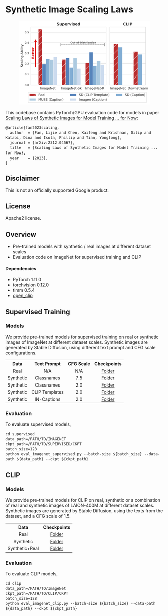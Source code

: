 # Synthetic Image Scaling Laws

<p align="center">
  <img src="assets/scaling.png" width="420">
</p>

This codebase contains PyTorch/GPU evaluation code for models in paper [Scaling Laws of Synthetic Images for Model Training ... for Now](https://arxiv.org/abs/2312.04567):
```
@article{fan2023scaling,
  author  = {Fan, Lijie and Chen, Kaifeng and Krishnan, Dilip and Katabi, Dina and Isola, Phillip and Tian, Yonglong},
  journal = {arXiv:2312.04567},
  title   = {Scaling Laws of Synthetic Images for Model Training ... for Now},
  year    = {2023},
}
```


## Disclaimer
This is not an officially supported Google product.


## License
Apache2 license.


## Overview
- Pre-trained models with synthetic / real images at different dataset scales
- Evaluation code on ImageNet for supervised training and CLIP
#### Dependencies
- PyTorch 1.11.0
- torchvision 0.12.0
- timm 0.5.4
- [open_clip](https://github.com/mlfoundations/open_clip/tree/main)


## Supervised Training
### Models
We provide pre-trained models for supervised training on real or synthetic images of ImageNet at different dataset scales. 
Synthetic images are generated by Stable Diffusion, using different text prompt and CFG scale configurations.
<table><tbody>
<!-- START TABLE -->
<!-- TABLE HEADER -->
<th valign="center">Data</th>
<th valign="center">Text Prompt</th>
<th valign="center">CFG Scale</th>
<th valign="center">Checkpoints</th>

<!-- TABLE BODY -->
<tr>
<td align="center">Real</td>
<td align="center">N/A</td>
<td align="center">N/A</td>
<td align="center"><a href="https://www.dropbox.com/scl/fo/gvsa99k6u2uen6es55mpk/h?rlkey=l9r03yfd53zezbgxa20esibkk&dl=0">Folder</a></td>
</tr>
<tr>
<td align="center">Synthetic</td>
<td align="center">Classnames</td>
<td align="center">7.5</td>
<td align="center"><a href="https://www.dropbox.com/scl/fo/6y7jhkzlixqsg4awgi58z/h?rlkey=x4mnlj4vefey2awc7r14f5wpv&dl=0">Folder</a></td>
</tr>
<tr>
<td align="center">Synthetic</td>
<td align="center">Classnames</td>
<td align="center">2.0</td>
<td align="center"><a href="https://www.dropbox.com/scl/fo/ksvcwv8eyv233w6tvs8j2/h?rlkey=vofx2yk4musztpw2c6359278x&dl=0">Folder</a></td>
</tr>
<tr>
<td align="center">Synthetic</td>
<td align="center">CLIP Templates</td>
<td align="center">2.0</td>
<td align="center"><a href="https://www.dropbox.com/scl/fo/rhqlh8xj3chmwjsejwjff/h?rlkey=yc06uup5ks0m60opvqi8ktsfd&dl=0">Folder</a></td>
</tr>
<tr>
<td align="center">Synthetic</td>
<td align="center">IN-Captions</td>
<td align="center">2.0</td>
<td align="center"><a href="https://www.dropbox.com/scl/fo/a8rtcda9cjjm51yti70t3/h?rlkey=wv6w8v3xpiazf5okrp560vz47&dl=0">Folder</a></td>
</tr>
</tbody></table>

### Evaluation 
To evaluate supervised models,

```
cd supervised
data_path=/PATH/TO/IMAGENET
ckpt_path=/PATH/TO/SUPERVISED/CKPT
batch_size=128
python eval_imagenet_supervised.py --batch-size ${batch_size} --data-path ${data_path} --ckpt ${ckpt_path}
```


## CLIP
### Models
We provide pre-trained models for CLIP on real, synthetic or a combination of real and synthetic images of LAION-400M at different dataset scales. 
Synthetic images are generated by Stable Diffusion, using the texts from the dataset, and a CFG scale of 1.5.
<table><tbody>
<!-- START TABLE -->
<!-- TABLE HEADER -->
<th valign="center">Data</th>
<th valign="center">Checkpoints</th>

<!-- TABLE BODY -->
<tr>
<td align="center">Real</td>
<td align="center"><a href="https://www.dropbox.com/scl/fo/23hdn9d419kddooo05at0/h?rlkey=wblpi91vfgnxeuy7ehu35ki76&dl=0">Folder</a></td>
</tr>
<tr>
<td align="center">Synthetic</td>
<td align="center"><a href="https://www.dropbox.com/scl/fo/8jesaqcpy7uo5pvm4pzjz/h?rlkey=ui49fv4b6xw0dl4swp8r8ibcn&dl=0">Folder</a></td>
</tr>
<tr>
<td align="center">Synthetic+Real</td>
<td align="center"><a href="https://www.dropbox.com/scl/fo/og1ejoq81qwnhs5mk527z/h?rlkey=xuf19peshmi5qwm8preqrzegz&dl=0">Folder</a></td>
</tr>
</tbody></table>

### Evaluation 
To evaluate CLIP models,
```
cd clip
data_path=/PATH/TO/ImageNet
ckpt_path=/PATH/TO/CLIP/CKPT
batch_size=128
python eval_imagenet_clip.py --batch-size ${batch_size} --data-path ${data_path} --ckpt ${ckpt_path}
```

